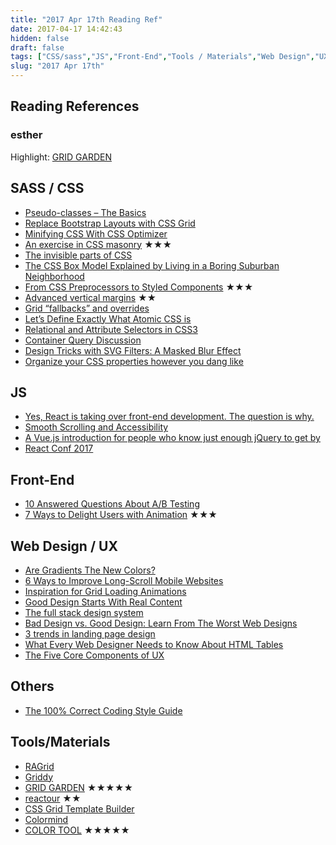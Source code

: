 ```yaml
---
title: "2017 Apr 17th Reading Ref"
date: 2017-04-17 14:42:43
hidden: false
draft: false
tags: ["CSS/sass","JS","Front-End","Tools / Materials","Web Design","UX / UI","Others"]
slug: "2017 Apr 17th"
---
```


## Reading References
### esther
Highlight: [GRID GARDEN](http://cssgridgarden.com/)


<!--more-->

## SASS / CSS
- [Pseudo-classes – The Basics](https://www.sitepoint.com/pseudo-classes-the-basics/)
- [Replace Bootstrap Layouts with CSS Grid](https://hacks.mozilla.org/2017/04/replace-bootstrap-layouts-with-css-grid/)
- [Minifying CSS With CSS Optimizer](https://www.sitepoint.com/minifying-css-with-css-optimizer/)
- [An exercise in CSS masonry](http://codepen.io/ramenhog/post/an-exercise-in-css-masonry) ★★★
- [The invisible parts of CSS](https://madebymike.com.au/writing/the-invisible-parts-of-CSS/)
- [The CSS Box Model Explained by Living in a Boring Suburban Neighborhood](https://medium.freecodecamp.com/css-box-model-explained-by-living-in-a-boring-suburban-neighborhood-9a9e692773c1)
- [From CSS Preprocessors to Styled Components](https://pusher.com/sessions/meetup/reactivate-london/from-css-preprocessors-to-styled-components) ★★★
- [Advanced vertical margins](https://medium.com/hacker-daily/advanced-vertical-margins-4ac69f032f79) ★★
- [Grid “fallbacks” and overrides](https://rachelandrew.co.uk/css/cheatsheets/grid-fallbacks)
- [Let’s Define Exactly What Atomic CSS is](https://css-tricks.com/lets-define-exactly-atomic-css/)
- [Relational and Attribute Selectors in CSS3](https://www.sitepoint.com/relational-and-attribute-selectors-in-css3/)
- [Container Query Discussion](https://css-tricks.com/container-query-discussion/)
- [Design Tricks with SVG Filters: A Masked Blur Effect](https://www.sitepoint.com/design-tricks-with-svg-filters-a-masked-blur-effect/)
- [Organize your CSS properties however you dang like](https://michael.blog/2017/03/30/organize-your-css-properties-however-you-dang-like/)


## JS
- [Yes, React is taking over front-end development. The question is why.](https://medium.freecodecamp.com/yes-react-is-taking-over-front-end-development-the-question-is-why-40837af8ab76)
- [Smooth Scrolling and Accessibility](https://css-tricks.com/smooth-scrolling-accessibility/)
- [A Vue.js introduction for people who know just enough jQuery to get by](https://medium.freecodecamp.com/vue-js-introduction-for-people-who-know-just-enough-jquery-to-get-by-eab5aa193d77)
- [React Conf 2017](https://www.youtube.com/playlist?list=PLb0IAmt7-GS3fZ46IGFirdqKTIxlws7e0)


## Front-End
- [10 Answered Questions About A/B Testing](http://goodui.org/blog/10-answered-questions-about-ab-testing/)
- [7 Ways to Delight Users with Animation](https://www.webdesignerdepot.com/2017/04/7-ways-to-delight-users-with-animation/) ★★★


## Web Design / UX
- [Are Gradients The New Colors?](https://medium.muz.li/why-gradients-are-the-new-colors-3d8d42a7a6fc)
- [6 Ways to Improve Long-Scroll Mobile Websites](https://www.sitepoint.com/6-ways-to-improve-long-scroll-mobile-websites/)
- [Inspiration for Grid Loading Animations](https://tympanus.net/codrops/2017/04/11/inspiration-for-grid-loading-animations/)
- [Good Design Starts With Real Content](https://designshack.net/articles/layouts/good-design-starts-with-real-content/)
- [The full stack design system](https://blog.intercom.com/the-full-stack-design-system/)
- [Bad Design vs. Good Design: Learn From The Worst Web Designs](http://anthonynealmacri.com/bad-design-vs-good-design-learn-worst-web-designs/)
- [3 trends in landing page design](https://medium.muz.li/3-trends-in-landing-page-design-5cf900f2c90f)
- [What Every Web Designer Needs to Know About HTML Tables](https://blog.alexdevero.com/web-designer-needs-know-html-tables/)
- [The Five Core Components of UX](https://webdesign.tutsplus.com/articles/the-5-core-components-of-ux--cms-28432)


## Others
- [The 100% Correct Coding Style Guide](https://medium.freecodecamp.com/the-100-correct-coding-style-guide-5b594a1655f0)


## Tools/Materials
- [RAGrid](https://argyleink.github.io/ragrid/)
- [Griddy](http://griddy.io/)
- [GRID GARDEN](http://cssgridgarden.com/) ★★★★★
- [reactour](https://elrumordelaluz.github.io/reactour/) ★★
- [CSS Grid Template Builder](http://codepen.io/anthonydugois/full/RpYBmy/)
- [Colormind](http://colormind.io/)
- [COLOR TOOL](https://material.io/color/#!/) ★★★★★
